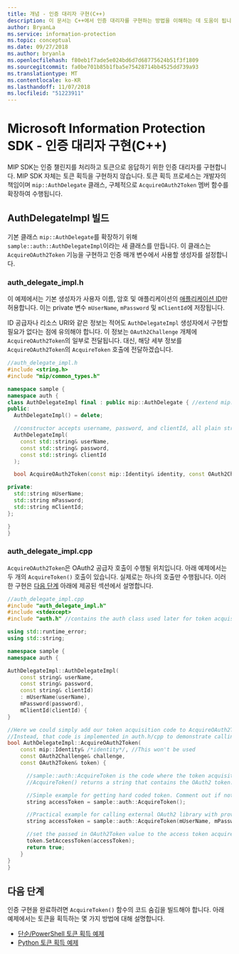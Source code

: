 ```yaml
---
title: 개념 - 인증 대리자 구현(C++)
description: 이 문서는 C++에서 인증 대리자를 구현하는 방법을 이해하는 데 도움이 됩니다.
author: BryanLa
ms.service: information-protection
ms.topic: conceptual
ms.date: 09/27/2018
ms.author: bryanla
ms.openlocfilehash: f80eb1f7ade5e024bd6d7d68775624b51f3f1809
ms.sourcegitcommit: fa0be701b85b1fba5e75428714bb4525dd739a93
ms.translationtype: MT
ms.contentlocale: ko-KR
ms.lasthandoff: 11/07/2018
ms.locfileid: "51223911"
---
```

# <a name="microsoft-information-protection-sdk---implementing-an-authentication-delegate-c"></a>Microsoft Information Protection SDK - 인증 대리자 구현(C++)

MIP SDK는 인증 챌린지를 처리하고 토큰으로 응답하기 위한 인증 대리자를 구현합니다. MIP SDK 자체는 토큰 획득을 구현하지 않습니다. 토큰 획득 프로세스는 개발자의 책임이며 `mip::AuthDelegate` 클래스, 구체적으로 `AcquireOAuth2Token` 멤버 함수를 확장하여 수행됩니다.

## <a name="building-authdelegateimpl"></a>AuthDelegateImpl 빌드

기본 클래스 `mip::AuthDelegate`를 확장하기 위해 `sample::auth::AuthDelegateImpl`이라는 새 클래스를 만듭니다. 이 클래스는 `AcquireOAuth2Token` 기능을 구현하고 인증 매개 변수에서 사용할 생성자를 설정합니다.

### <a name="authdelegateimplh"></a>auth_delegate_impl.h

이 예제에서는 기본 생성자가 사용자 이름, 암호 및 애플리케이션의 [애플리케이션 ID](/azure/active-directory/develop/developer-glossary#application-id-client-id)만 허용합니다. 이는 private 변수 `mUserName`, `mPassword` 및 `mClientId`에 저장됩니다.

ID 공급자나 리소스 URI와 같은 정보는 적어도 `AuthDelegateImpl` 생성자에서 구현할 필요가 없다는 점에 유의해야 합니다. 이 정보는 `OAuth2Challenge` 개체에 `AcquireOAuth2Token`의 일부로 전달됩니다. 대신, 해당 세부 정보를 `AcquireOAuth2Token`의 `AcquireToken` 호출에 전달하겠습니다.

```cpp
//auth_delegate_impl.h
#include <string.h>
#include "mip/common_types.h"

namespace sample {
namespace auth {
class AuthDelegateImpl final : public mip::AuthDelegate { //extend mip::AuthDelegate base class
public:
  AuthDelegateImpl() = delete;

  //constructor accepts username, password, and clientId, all plain strings.
  AuthDelegateImpl(
    const std::string& userName,
    const std::string& password,
    const std::string& clientId
  );

  bool AcquireOAuth2Token(const mip::Identity& identity, const OAuth2Challenge& challenge, OAuth2Token& token) override;

private:
  std::string mUserName;
  std::string mPassword;
  std::string mClientId;
};

}
}
```

### <a name="authdelegateimplcpp"></a>auth_delegate_impl.cpp

`AcquireOAuth2Token`은 OAuth2 공급자 호출이 수행될 위치입니다. 아래 예제에서는 두 개의 `AcquireToken()` 호출이 있습니다. 실제로는 하나의 호출만 수행됩니다. 이러한 구현은 [다음 단계](#next-steps) 아래에 제공된 섹션에서 설명합니다.

```cpp
//auth_delegate_impl.cpp
#include "auth_delegate_impl.h"
#include <stdexcept>
#include "auth.h" //contains the auth class used later for token acquisition

using std::runtime_error;
using std::string;

namespace sample {
namespace auth {

AuthDelegateImpl::AuthDelegateImpl(
    const string& userName,
    const string& password,
    const string& clientId)
    : mUserName(userName),
    mPassword(password),
    mClientId(clientId) {
}

//Here we could simply add our token acquisition code to AcquireOAuth2Token
//Instead, that code is implemented in auth.h/cpp to demonstrate calling an external library
bool AuthDelegateImpl::AcquireOAuth2Token(
    const mip::Identity& /*identity*/, //This won't be used
    const OAuth2Challenge& challenge,
    const OAuth2Token& token) {

      //sample::auth::AcquireToken is the code where the token acquisition routine is implemented.
      //AcquireToken() returns a string that contains the OAuth2 token.

      //Simple example for getting hard coded token. Comment out if not used.
      string accessToken = sample::auth::AcquireToken();

      //Practical example for calling external OAuth2 library with provided authentication details.
      string accessToken = sample::auth::AcquireToken(mUserName, mPassword, mClientId, challenge.GetAuthority(), challenge.GetResource());  

      //set the passed in OAuth2Token value to the access token acquired by our provider
      token.SetAccessToken(accessToken);
      return true;
    }
}
}
```

## <a name="next-steps"></a>다음 단계

인증 구현을 완료하려면 `AcquireToken()` 함수의 코드 숨김을 빌드해야 합니다. 아래 예제에서는 토큰을 획득하는 몇 가지 방법에 대해 설명합니다.

- [단순/PowerShell 토큰 획득 예제](concept-authentication-acquire-token-ps.md)
- [Python 토큰 획득 예제](concept-authentication-acquire-token-py.md)
